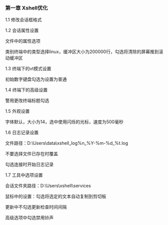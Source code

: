 ### 第一章 Xshell优化

1.1 修改会话框格式

1.2 会话属性设置

文件中的属性选项

类别终端中的类型选择linux，缓冲区大小为200000行，勾选将清除的屏幕推到滚动缓冲区

1.3 终端下的vt模式设置

初始数字键盘勾选为设置为普通

1.4 终端下的高级设置

警用更改终端标题勾选

1.5 外观设置

字体默认，大小为14，选中使用闪烁的光标，速度为500毫秒

1.6 日志记录设置

文件路径：D:\Users\data\xshell\_log\%n\_%Y-%m-%d\_%t.log

不要选择文件已存在时覆盖

勾选连接时开始日志记录

1.7 工具中选项设置

会话文件夹路径：D:\Users\xshell\services

鼠标中的设置：勾选将选定的文本自动复制到剪切板

更新中不勾选更新检查时间间隔

高级选项中勾选禁用铃声

